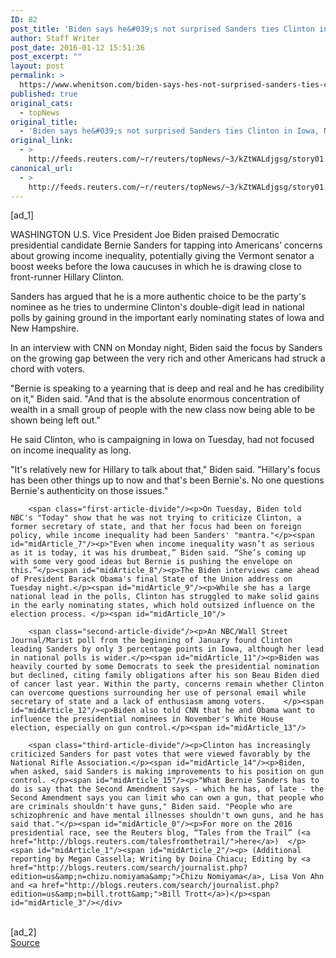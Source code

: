 ```yaml
---
ID: 82
post_title: 'Biden says he&#039;s not surprised Sanders ties Clinton in Iowa, NH, polls'
author: Staff Writer
post_date: 2016-01-12 15:51:36
post_excerpt: ""
layout: post
permalink: >
  https://www.whenitson.com/biden-says-hes-not-surprised-sanders-ties-clinton-in-iowa-nh-polls/
published: true
original_cats:
  - topNews
original_title:
  - 'Biden says he&#039;s not surprised Sanders ties Clinton in Iowa, NH, polls'
original_link:
  - >
    http://feeds.reuters.com/~r/reuters/topNews/~3/kZtWALdjgsg/story01.htm
canonical_url:
  - >
    http://feeds.reuters.com/~r/reuters/topNews/~3/kZtWALdjgsg/story01.htm
---
```

 [ad_1]
<br><div id="articleText">
<span id="midArticle_start"/>

<span id="midArticle_0"/><span class="focusParagraph" readability="6"><p><span class="articleLocation">WASHINGTON</span> U.S. Vice President Joe Biden praised Democratic presidential candidate Bernie Sanders for tapping into Americans’ concerns about growing income inequality, potentially giving the Vermont senator a boost weeks before the Iowa caucuses in which he is drawing close to front-runner Hillary Clinton.</p></span><span id="midArticle_1"/><p>Sanders has argued that he is a more authentic choice to be the party's nominee as he tries to undermine Clinton's double-digit lead in national polls by gaining ground in the important early nominating states of Iowa and New Hampshire.</p><span id="midArticle_2"/><p>In an interview with CNN on Monday night, Biden said the focus by Sanders on the growing gap between the very rich and other Americans had struck a chord with voters.</p><span id="midArticle_3"/><p>"Bernie is speaking to a yearning that is deep and real and he has credibility on it," Biden said. "And that is the absolute enormous concentration of wealth in a small group of people with the new class now being able to be shown being left out."</p><span id="midArticle_4"/><p>He said Clinton, who is campaigning in Iowa on Tuesday, had not focused on income inequality as long.</p><span id="midArticle_5"/><p>"It's relatively new for Hillary to talk about that," Biden said. "Hillary's focus has been other things up to now and that's been Bernie's. No one questions Bernie's authenticity on those issues."</p><span id="midArticle_6"/>
        
        <span class="first-article-divide"/><p>On Tuesday, Biden told NBC's "Today" show that he was not trying to criticize Clinton, a former secretary of state, and that her focus had been on foreign policy, while income inequality had been Sanders' "mantra."</p><span id="midArticle_7"/><p>"Even when income inequality wasn’t as serious as it is today, it was his drumbeat,” Biden said. “She’s coming up with some very good ideas but Bernie is pushing the envelope on this.”</p><span id="midArticle_8"/><p>The Biden interviews came ahead of President Barack Obama's final State of the Union address on Tuesday night.</p><span id="midArticle_9"/><p>While she has a large national lead in the polls, Clinton has struggled to make solid gains in the early nominating states, which hold outsized influence on the election process. </p><span id="midArticle_10"/>
        
        <span class="second-article-divide"/><p>An NBC/Wall Street Journal/Marist poll from the beginning of January found Clinton leading Sanders by only 3 percentage points in Iowa, although her lead in national polls is wider.</p><span id="midArticle_11"/><p>Biden was heavily courted by some Democrats to seek the presidential nomination but declined, citing family obligations after his son Beau Biden died of cancer last year. Within the party, concerns remain whether Clinton can overcome questions surrounding her use of personal email while secretary of state and a lack of enthusiasm among voters.    </p><span id="midArticle_12"/><p>Biden also told CNN that he and Obama want to influence the presidential nominees in November's White House election, especially on gun control.</p><span id="midArticle_13"/>
        
        <span class="third-article-divide"/><p>Clinton has increasingly criticized Sanders for past votes that were viewed favorably by the National Rifle Association.</p><span id="midArticle_14"/><p>Biden, when asked, said Sanders is making improvements to his position on gun control. </p><span id="midArticle_15"/><p>"What Bernie Sanders has to do is say that the Second Amendment says - which he has, of late - the Second Amendment says you can limit who can own a gun, that people who are criminals shouldn't have guns," Biden said. "People who are schizophrenic and have mental illnesses shouldn't own guns, and he has said that."</p><span id="midArticle_0"/><p>For more on the 2016 presidential race, see the Reuters blog, “Tales from the Trail” (<a href="http://blogs.reuters.com/talesfromthetrail/">here</a>)  </p><span id="midArticle_1"/><span id="midArticle_2"/><p> (Additional reporting by Megan Cassella; Writing by Doina Chiacu; Editing by <a href="http://blogs.reuters.com/search/journalist.php?edition=us&amp;n=chizu.nomiyama&amp;">Chizu Nomiyama</a>, Lisa Von Ahn and <a href="http://blogs.reuters.com/search/journalist.php?edition=us&amp;n=bill.trott&amp;">Bill Trott</a>)</p><span id="midArticle_3"/></div>
<br>[ad_2]
<br><a href="http://feeds.reuters.com/~r/reuters/topNews/~3/kZtWALdjgsg/story01.htm">Source </a>
